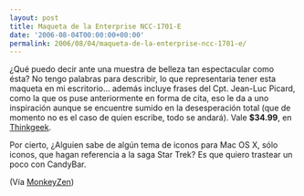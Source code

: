 ```yaml
---
layout: post
title: Maqueta de la Enterprise NCC-1701-E
date: '2006-08-04T00:00:00+00:00'
permalink: 2006/08/04/maqueta-de-la-enterprise-ncc-1701-e/
---
```

<a href="http://www.thinkgeek.com/geektoys/cubegoodies/869c/"><img style="float:right; margin:0 0 10px 10px;cursor:pointer; cursor:hand;" src="http://photos1.blogger.com/blogger/6639/1972/320/Imagen%201.8.png" border="0" alt="" /></a>¿Qué puedo decir ante una muestra de belleza tan espectacular como ésta? No tengo palabras para describir, lo que representaria tener esta maqueta en mi escritorio... además incluye frases del Cpt. Jean-Luc Picard, como la que os puse anteriormente en forma de cita, eso le da a uno inspiración aunque se encuentre sumido en la desesperación total (que de momento no es el caso de quien escribe, todo se andará). Vale <span style="font-weight:bold;">$34.99</span>, en <a href="http://www.thinkgeek.com/geektoys/cubegoodies/869c/">Thinkgeek</a>. 

Por cierto, ¿Alguien sabe de algún tema de iconos para Mac OS X, sólo iconos, que hagan referencia a la saga Star Trek? Es que quiero trastear un poco con CandyBar.

(Vía <a href="http://monkeyzen.com/stuff/maqueta-del-enterprise-e">MonkeyZen</a>)
